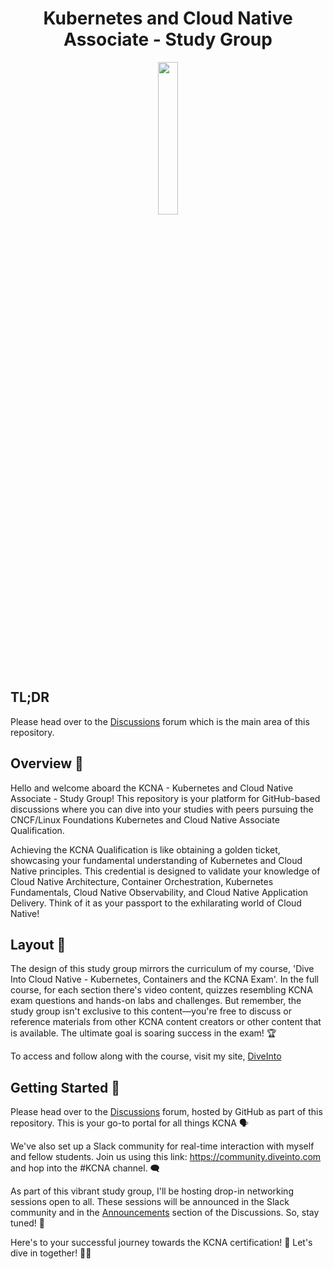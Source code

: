 <h1 align="center">Kubernetes and Cloud Native Associate - Study Group</h1>
<p align="center"><img src="https://www.cncf.io/wp-content/uploads/2021/09/kcna_color.svg" width="25%" height="25%"></center></p>

## TL;DR

Please head over to the [Discussions](https://github.com/spurin/KCNA-Study-Group/discussions) forum which is the main area of this repository.

## Overview 📌

Hello and welcome aboard the KCNA - Kubernetes and Cloud Native Associate - Study Group! This repository is your platform for GitHub-based discussions where you can dive into your studies with peers pursuing the CNCF/Linux Foundations Kubernetes and Cloud Native Associate Qualification.

Achieving the KCNA Qualification is like obtaining a golden ticket, showcasing your fundamental understanding of Kubernetes and Cloud Native principles. This credential is designed to validate your knowledge of Cloud Native Architecture, Container Orchestration, Kubernetes Fundamentals, Cloud Native Observability, and Cloud Native Application Delivery. Think of it as your passport to the exhilarating world of Cloud Native!

## Layout 📘

The design of this study group mirrors the curriculum of my course, 'Dive Into Cloud Native - Kubernetes, Containers and the KCNA Exam'. In the full course, for each section there's video content, quizzes resembling KCNA exam questions and hands-on labs and challenges. But remember, the study group isn't exclusive to this content—you're free to discuss or reference materials from other KCNA content creators or other content that is available. The ultimate goal is soaring success in the exam! 🏆

To access and follow along with the course, visit my site, [DiveInto](https://diveinto.com)

## Getting Started 🚀

Please head over to the [Discussions](https://github.com/spurin/KCNA-Study-Group/discussions) forum, hosted by GitHub as part of this repository. This is your go-to portal for all things KCNA 🗣️

We've also set up a Slack community for real-time interaction with myself and fellow students. Join us using this link: https://community.diveinto.com and hop into the #KCNA channel. 🗨️

As part of this vibrant study group, I'll be hosting drop-in networking sessions open to all. These sessions will be announced in the Slack community and in the [Announcements](https://github.com/spurin/KCNA-Study-Group/discussions/categories/announcements) section of the Discussions. So, stay tuned! 📢

Here's to your successful journey towards the KCNA certification! 🎉 Let's dive in together! 🏊‍♀️
